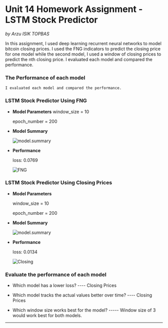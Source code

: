 # Unit 14 Homework Assignment - LSTM Stock Predictor

*by Arzu ISIK TOPBAS*

In this assignment, I used deep learning recurrent neural networks to model bitcoin closing prices. I used the FNG indicators to predict the closing price for one model while the second model, I used a window of closing prices to predict the nth closing price.
I evaluated each model and compared the performance.

### The Performance of each model
    I evaluated each model and compared the performance.
### LSTM Stock Predictor Using FNG
 
 * **Model Parameters**
   window_size = 10

   epoch_number = 200
     
 * **Model Summary**

   ![model.summary](https://github.com/arzuisiktopbas/python-homework/blob/main/Homework%2311/Images/FNG_model.summary.png)
   
 * **Performance**
 
   loss: 0.0769
   
   ![FNG](https://github.com/arzuisiktopbas/python-homework/blob/main/Homework%2311/Images/FNG.png)

### LSTM Stock Predictor Using Closing Prices
 
 * **Model Parameters**
   
   window_size = 10

   epoch_number = 200
     
 * **Model Summary**

   ![model.summary](https://github.com/arzuisiktopbas/python-homework/blob/main/Homework%2311/Images/Closing_model.summary.png)
   
 * **Performance**
 
   loss: 0.0134
   
   ![Closing](https://github.com/arzuisiktopbas/python-homework/blob/main/Homework%2311/Images/Close.png)


### Evaluate the performance of each model

* Which model has a lower loss? ---- Closing Prices

* Which model tracks the actual values better over time? ---- Closing Prices 

* Which window size works best for the model? ----- Window size of 3 would work best for both models.

- - -
